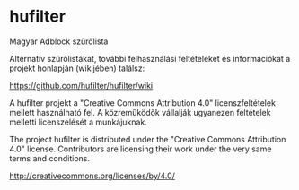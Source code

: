 hufilter
========

Magyar Adblock szűrőlista

Alternatív szűrőlistákat, további felhasználási feltételeket és információkat a projekt honlapján (wikijében) találsz:

https://github.com/hufilter/hufilter/wiki


A hufilter projekt a "Creative Commons Attribution 4.0" licenszfeltételek mellett használható fel. 
A közreműködők vállalják ugyanezen feltételek melletti licenszelését a munkájuknak.

The project hufilter is distributed under the "Creative Commons Attribution 4.0" license. 
Contributors are licensing their work under the very same terms and conditions.

http://creativecommons.org/licenses/by/4.0/

